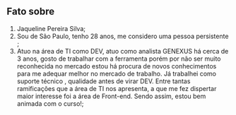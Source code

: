 ## Fato sobre <nome do dev>

1. Jaqueline Pereira Silva;
2. Sou de São Paulo, tenho 28 anos, me considero uma pessoa persistente ;
3. Atuo na área de TI como DEV, atuo como analista GENEXUS há cerca de 3 anos, gosto de trabalhar com a ferramenta porém por não ser muito reconhecida no mercado estou há procura de novos conhecimentos para me adequar melhor no mercado de trabalho. Já trabalhei como suporte técnico , qualidade antes de virar DEV. Entre tantas ramificações que a área de TI nos apresenta, a que me fez dispertar maior interesse foi a área de Front-end. Sendo assim, estou bem animada com o curso!;

